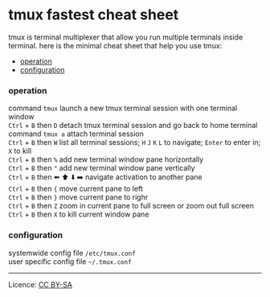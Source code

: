 # tmux fastest cheat sheet
tmux is terminal multiplexer that allow you run multiple terminals inside terminal. here is the minimal cheat sheet that help you use tmux:
- [operation](#operation "goto operation")
- [configuration](#configuration "goto configuration")
### operation
command `tmux` launch a new tmux terminal session with one terminal window\
`Ctrl` + `B` then `D` detach tmux terminal session and go back to home terminal\
command `tmux a` attach terminal session\
`Ctrl` + `B` then `W` list all terminal sessions; `H` `J` `K` `L` to navigate; `Enter` to enter in; `X` to kill\
`Ctrl` + `B` then `%` add new terminal window pane horizontally\
`Ctrl` + `B` then `"` add new terminal window pane vertically\
`Ctrl` + `B` then ⬅️ ⬆️ ⬇️ ➡️ navigate activation to another pane\
`Ctrl` + `B` then `{` move current pane to left\
`Ctrl` + `B` then `}` move current pane to righr\
`Ctrl` + `B` then `Z` zoom in current pane to full screen or zoom out full screen\
`Ctrl` + `B` then `X` to kill current window pane
### configuration
systemwide config file `/etc/tmux.conf`\
user specific config file `~/.tmux.conf`
- - - -
Licence: [CC BY-SA](https://creativecommons.org/licenses/by-sa/4.0/)

